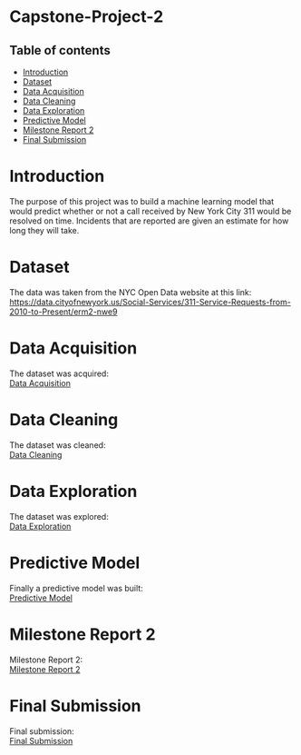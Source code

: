 # Capstone-Project-2
## Table of contents
* [Introduction](#introduction)
* [Dataset](https://data.cityofnewyork.us/Social-Services/311-Service-Requests-from-2010-to-Present/erm2-nwe9)
* [Data Acquisition](https://github.com/jeffreyzhangma/Capstone-Project-2/blob/master/Capstone%20Project%202%20Data%20Acquisition.ipynb)
* [Data Cleaning](https://github.com/jeffreyzhangma/Capstone-Project-2/blob/master/Capstone%20Project%202%20Data%20Cleaning.ipynb)
* [Data Exploration](https://github.com/jeffreyzhangma/Capstone-Project-2/blob/master/Capstone%20Project%202%20Data%20Exploration.ipynb)
* [Predictive Model](https://github.com/jeffreyzhangma/Capstone-Project-2/blob/master/Capstone%20Project%202%20Predictive%20Modeling.ipynb)
* [Milestone Report 2](https://github.com/jeffreyzhangma/Capstone-Project-2/blob/master/Capstone%20Project%202_%20Milestone%20Report%202.pdf)
* [Final Submission](https://github.com/jeffreyzhangma/Capstone-Project-2/blob/master/_Capstone%20Project%202_%20Quality%20Measurement%20of%20NYC%20311%20Calls.pdf)

# Introduction
The purpose of this project was to build a machine learning model that would predict whether or not a call received by New York City 311 would be resolved on time. Incidents that are reported are given an estimate for how long they will take. 
# Dataset
The data was taken from the NYC Open Data website at this link: <br />
<https://data.cityofnewyork.us/Social-Services/311-Service-Requests-from-2010-to-Present/erm2-nwe9> 
# Data Acquisition
The dataset was acquired: <br />
[Data Acquisition](https://github.com/jeffreyzhangma/Capstone-Project-2/blob/master/Capstone%20Project%202%20Data%20Acquisition.ipynb)

# Data Cleaning
The dataset was cleaned: <br /> [Data Cleaning](https://github.com/jeffreyzhangma/Capstone-Project-2/blob/master/Capstone%20Project%202%20Data%20Cleaning.ipynb)

# Data Exploration
The dataset was explored: <br /> [Data Exploration](https://github.com/jeffreyzhangma/Capstone-Project-2/blob/master/Capstone%20Project%202%20Data%20Exploration.ipynb)

# Predictive Model
Finally a predictive model was built: <br />
[Predictive Model](https://github.com/jeffreyzhangma/Capstone-Project-2/blob/master/Capstone%20Project%202%20Predictive%20Modeling.ipynb)

# Milestone Report 2 
Milestone Report 2: <br />
[Milestone Report 2](https://github.com/jeffreyzhangma/Capstone-Project-2/blob/master/Capstone%20Project%202_%20Milestone%20Report%202.pdf)

# Final Submission 
Final submission: <br />
[Final Submission](https://github.com/jeffreyzhangma/Capstone-Project-2/blob/master/_Capstone%20Project%202_%20Quality%20Measurement%20of%20NYC%20311%20Calls.pdf)
